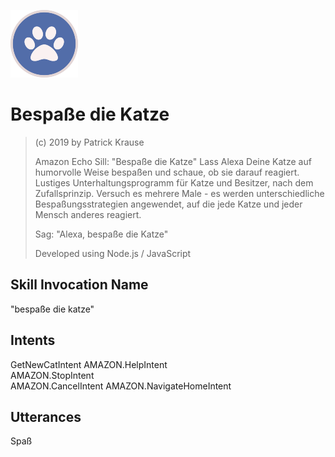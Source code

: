 ![Logo](https://github.com/PKrause79/amazon-echo-katze/blob/master/icons/icon_108_A2Z.png)

# Bespaße die Katze
> (c) 2019 by Patrick Krause
> 
> Amazon Echo Sill: "Bespaße die Katze"
> Lass Alexa Deine Katze auf humorvolle Weise bespaßen und schaue, ob sie darauf reagiert.
> Lustiges Unterhaltungsprogramm für Katze und Besitzer, nach dem Zufallsprinzip. Versuch es mehrere Male - es werden unterschiedliche Bespaßungsstrategien angewendet, auf die jede Katze und jeder Mensch anderes reagiert. 
> 
> Sag: "Alexa, bespaße die Katze"
> 
> Developed using Node.js / JavaScript

## Skill Invocation Name
"bespaße die katze"

## Intents
GetNewCatIntent	
AMAZON.HelpIntent	
AMAZON.StopIntent	
AMAZON.CancelIntent
AMAZON.NavigateHomeIntent

## Utterances
Spaß
